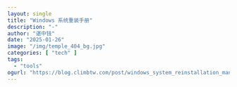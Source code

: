 ```yaml
---
layout: single
title: "Windows 系统重装手册"
description: "-"
author: "谌中钱"
date: "2025-01-26"
image: "/img/temple_404_bg.jpg"
categories: [ "tech" ]
tags:
  - "tools"
ogurl: "https://blog.climbtw.com/post/windows_system_reinstallation_manual/"
---
```


<br />
<br />

<!-- @import "[TOC]" {cmd="toc" depthFrom=1 depthTo=6} -->

<!-- code_chunk_output -->

<!-- /code_chunk_output -->
